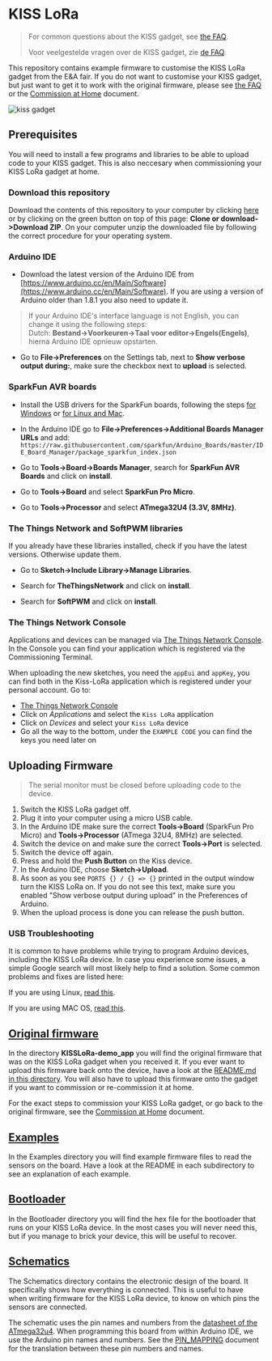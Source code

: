 # KISS LoRa

> For common questions about the KISS gadget, see [the FAQ](FAQ_NL.md).
> 
> Voor veelgestelde vragen over de KISS gadget, zie [de FAQ](FAQ_NL.md).


This repository contains example firmware to customise the KISS LoRa gadget from the E&A fair. If you do not want to customise your KISS gadget, but just want to get it to work with the original firmware, please see [the FAQ](FAQ_NL.md) or the [Commission at Home](COMMISSION_AT_HOME.md) document.


![kiss gadget](KISSLoRa.png)

## Prerequisites

You will need to install a few programs and libraries to be able to upload code to your KISS gadget. This is also neccesary when commissioning your KISS LoRa gadget at home.

### Download this repository

Download the contents of this repository to your computer by clicking [here](https://github.com/YourproductSmarter/KISSLoRa-demo/archive/master.zip) or by clicking on the green button on top of this page: **Clone or download->Download ZIP**. On your computer unzip the downloaded file by following the correct procedure for your operating system.

### Arduino IDE

* Download the latest version of the Arduino IDE from [https://www.arduino.cc/en/Main/Software](https://www.arduino.cc/en/Main/Software). If you are using a version of Arduino older than 1.8.1 you also need to update it.

> If your Arduino IDE's interface language is not English, you can change it using the following steps:<br />
> Dutch: **Bestand->Voorkeuren->Taal voor editor->Engels(Engels)**, hierna Arduino IDE opnieuw opstarten.

* Go to **File->Preferences** on the Settings tab, next to **Show verbose output during:**, make sure the checkbox next to **upload** is selected.

### SparkFun AVR boards

* Install the USB drivers for the SparkFun boards, following the steps [for Windows](https://learn.sparkfun.com/tutorials/pro-micro--fio-v3-hookup-guide/installing-windows) or [for Linux and Mac](https://learn.sparkfun.com/tutorials/pro-micro--fio-v3-hookup-guide/installing-mac--linux).

* In the Arduino IDE go to **File->Preferences->Additional Boards Manager URLs** and add:
`https://raw.githubusercontent.com/sparkfun/Arduino_Boards/master/IDE_Board_Manager/package_sparkfun_index.json`

* Go to **Tools->Board->Boards Manager**, search for **SparkFun AVR Boards** and click on **install**.

* Go to **Tools->Board** and select **SparkFun Pro Micro**.

* Go to **Tools->Processor** and select **ATmega32U4 (3.3V, 8MHz)**.


### The Things Network and SoftPWM libraries

If you already have these libraries installed, check if you have the latest versions. Otherwise update them.

* Go to **Sketch->Include Library->Manage Libraries**.

* Search for **TheThingsNetwork** and click on **install**.

* Search for **SoftPWM** and click on **install**.


### The Things Network Console

Applications and devices can be managed via [The Things Network Console](https://console.thethingsnetwork.org/). In the Console you can find your application which is registered via the Commissioning Terminal. 

When uploading the new sketches, you need the `appEui` and `appKey`, you can find both in the Kiss-LoRa application which is registered under your personal account. Go to:
* [The Things Network Console](https://console.thethingsnetwork.org/)
* Click on *Applications* and select the `Kiss LoRa` application
* Click on *Devices* and select your `Kiss LoRa` device
* Go all the way to the bottom, under the `EXAMPLE CODE` you can find the keys you need later on



## Uploading Firmware

> The serial monitor must be closed before uploading code to the device.

1. Switch the KISS LoRa gadget off.
2. Plug it into your computer using a micro USB cable.
3. In the Arduino IDE make sure the correct **Tools->Board** (SparkFun Pro Micro) and **Tools->Processor** (ATmega 32U4, 8MHz) are selected.
4. Switch the device on and make sure the correct **Tools->Port** is selected.
5. Switch the device off again.
6. Press and hold the **Push Button** on the Kiss device.
6. In the Arduino IDE, choose **Sketch->Upload**.
7. As soon as you see `PORTS {} / {} => {}` printed in the output window turn the KISS LoRa on. If you do not see this text, make sure you enabled "Show verbose output during upload" in the Preferences of Arduino.
8. When the upload process is done you can release the push button.

### USB Troubleshooting

It is common to have problems while trying to program Arduino devices, including the KISS LoRa device. In case you experience some issues, a simple Google search will most likely help to find a solution. Some common problems and fixes are listed here:

If you are using Linux, [read this](http://www.arduino.org/learning/getting-started/arduino-ide-on-linux-based-os).

If you are using MAC OS, [read this](https://learn.sparkfun.com/tutorials/how-to-install-ftdi-drivers/all#yosemite).


## [Original firmware](KISSLoRa-demo_app)

In the directory **KISSLoRa-demo_app** you will find the original firmware that was on the KISS LoRa gadget when you received it. If you ever want to upload this firmware back onto the device, have a look at the [README.md in this directory](KISSLoRa-demo_app/README.md). You will also have to upload this firmware onto the gadget if you want to commission or re-commission it at home. 

For the exact steps to commission your KISS LoRa gadget, or go back to the original firmware, see the [Commission at Home](COMMISSION_AT_HOME.md) document.

## [Examples](Examples)

In the Examples directory you will find example firmware files to read the sensors on the board. Have a look at the README in each subdirectory to see an explanation of each example.

## [Bootloader](Bootloader)

In the Bootloader directory you will find the hex file for the bootloader that runs on your KISS LoRa device. In the most cases you will never need this, but if you manage to brick your device, this will be useful to recover.

## [Schematics](Schematics)

The Schematics directory contains the electronic design of the board. It specifically shows how everything is connected. This is useful to have when writing firmware for the KISS LoRa device, to know on which pins the sensors are connected.

The schematic uses the pin names and numbers from the [datasheet of the ATmega32u4](Schematics/Atmel-7766-8-bit-AVR-ATmega16U4-32U4_Datasheet.pdf). When programming this board from within Arduino IDE, we use the Arduino pin names and numbers. See the [PIN_MAPPING](Schematics/PIN_MAPPING.md) document for the translation between these pin numbers and names.
